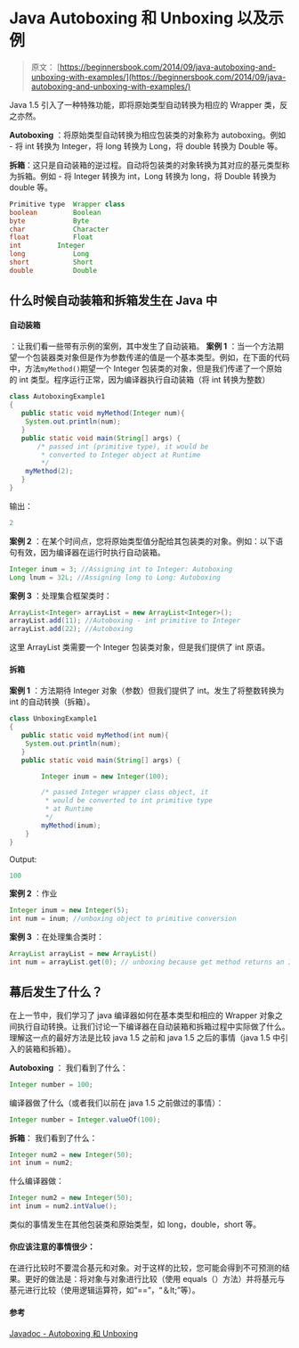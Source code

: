 # Java Autoboxing 和 Unboxing 以及示例

> 原文： [https://beginnersbook.com/2014/09/java-autoboxing-and-unboxing-with-examples/](https://beginnersbook.com/2014/09/java-autoboxing-and-unboxing-with-examples/)

Java 1.5 引入了一种特殊功能，即将原始类型自动转换为相应的 Wrapper 类，反之亦然。

**Autoboxing** ：将原始类型自动转换为相应包装类的对象称为 autoboxing。例如 - 将 int 转换为 Integer，将 long 转换为 Long，将 double 转换为 Double 等。

**拆箱**：这只是自动装箱的逆过程。自动将包装类的对象转换为其对应的基元类型称为拆箱。例如 - 将 Integer 转换为 int，Long 转换为 long，将 Double 转换为 double 等。

```java
Primitive type	Wrapper class
boolean	        Boolean
byte	        Byte
char	        Character
float	        Float
int	        Integer
long	        Long
short	        Short
double	        Double
```

## 什么时候自动装箱和拆箱发生在 Java 中

#### 自动装箱

：让我们看一些带有示例的案例，其中发生了自动装箱。
**案例 1** ：当一个方法期望一个包装器类对象但是作为参数传递的值是一个基本类型。例如，在下面的代码中，方法`myMethod()`期望一个 Integer 包装类的对象，但是我们传递了一个原始的 int 类型。程序运行正常，因为编译器执行自动装箱（将 int 转换为整数）

```java
class AutoboxingExample1
{
   public static void myMethod(Integer num){
	System.out.println(num);
   }
   public static void main(String[] args) {
       /* passed int (primitive type), it would be 
        * converted to Integer object at Runtime
        */
   	myMethod(2);
   }
}
```

输出：

```java
2
```

**案例 2** ：在某个时间点，您将原始类型值分配给其包装类的对象。例如：以下语句有效，因为编译器在运行时执行自动装箱。

```java
Integer inum = 3; //Assigning int to Integer: Autoboxing
Long lnum = 32L; //Assigning long to Long: Autoboxing
```

**案例 3** ：处理集合框架类时：

```java
ArrayList<Integer> arrayList = new ArrayList<Integer>();
arrayList.add(11); //Autoboxing - int primitive to Integer
arrayList.add(22); //Autoboxing

```

这里 ArrayList 类需要一个 Integer 包装类对象，但是我们提供了 int 原语。

#### 拆箱

**案例 1** ：方法期待 Integer 对象（参数）但我们提供了 int。发生了将整数转换为 int 的自动转换（拆箱）。

```java
class UnboxingExample1
{
   public static void myMethod(int num){
	System.out.println(num);
   }
   public static void main(String[] args) {

    	Integer inum = new Integer(100);

        /* passed Integer wrapper class object, it 
         * would be converted to int primitive type 
         * at Runtime
         */
    	myMethod(inum);
    }
}
```

Output:

```java
100
```

**案例 2** ：作业

```java
Integer inum = new Integer(5);
int num = inum; //unboxing object to primitive conversion
```

**案例 3** ：在处理集合类时：

```java
ArrayList arrayList = new ArrayList()
int num = arrayList.get(0); // unboxing because get method returns an Integer object

```

## 幕后发生了什么？

在上一节中，我们学习了 java 编译器如何在基本类型和相应的 Wrapper 对象之间执行自动转换。让我们讨论一下编译器在自动装箱和拆箱过程中实际做了什么。理解这一点的最好方法是比较 java 1.5 之前和 java 1.5 之后的事情（java 1.5 中引入的装箱和拆箱）。

**Autoboxing** ：
我们看到了什么：

```java
Integer number = 100;
```

编译器做了什么（或者我们以前在 java 1.5 之前做过的事情）：

```java
Integer number = Integer.valueOf(100);
```

**拆箱**：
我们看到了什么：

```java
Integer num2 = new Integer(50);
int inum = num2;
```

什么编译器做：

```java
Integer num2 = new Integer(50);
int inum = num2.intValue();
```

类似的事情发生在其他包装类和原始类型，如 long，double，short 等。

#### 你应该注意的事情很少：

在进行比较时不要混合基元和对象。对于这样的比较，您可能会得到不可预测的结果。更好的做法是：将对象与对象进行比较（使用 equals（）方法）并将基元与基元进行比较（使用逻辑运算符，如“==”，“＆lt;”等）。

#### 参考

[Javadoc - Autoboxing 和 Unboxing](https://docs.oracle.com/javase/tutorial/java/data/autoboxing.html)